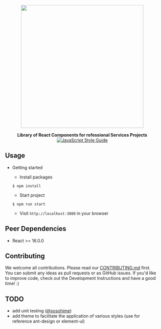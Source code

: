 
<div align="center" markdown="1">

<img src="https://yun.dui88.com/tuia/test/luckydog.jpeg" alt="" width="400">

**Library of React Components for rofessional Services Projects**
[![JavaScript Style Guide](https://img.shields.io/badge/code_style-standard-brightgreen.svg)](https://standardjs.com)

</div> 

## Usage

* Getting started

  * Install packages
  ```
  $ npm install
  ```
  * Start project
  ```
  $ npm run start
  ```
  * Visit `http://localhost:3000` in your browser

## Peer Dependencies

* React >= 16.0.0

## Contributing

We welcome all contributions. Please read our [CONTRIBUTING.md](https://github.com/dreamtian/library-react/blob/master/CONTRIBUTING.md) first. You can submit any ideas as pull requests or as GitHub issues. If you'd like to improve code, check out the Development Instructions and have a good time! :)

## TODO

* add unit testing ([@sosohime](https://github.com/sosohime))
* add theme to facilitate the application of various styles (use for reference ant-design or element-ui)


